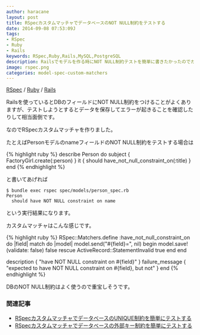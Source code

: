 ```yaml
---
author: haracane
layout: post
title: RSpecカスタムマッチャでデータベースのNOT NULL制約をテストする
date: 2014-09-08 07:53:09J
tags:
- RSpec
- Ruby
- Rails
keywords: RSpec,Ruby,Rails,MySQL,PostgreSQL
description: Railsでモデルを作る時にNOT NULL制約テストを簡単に書きたかったのでカスタムマッチャを作りました。
image: rspec.png
categories: model-spec-custom-matchers
---
```

[RSpec](/tags/rspec/) / [Ruby](/tags/ruby/) / [Rails](/tags/rails/)

Railsを使っているとDBのフィールドにNOT NULL制約をつけることがよくありますが、テストしようとするとデータを保存してエラーが起きることを確認したりして相当面倒です。

なのでRSpecカスタムマッチャを作りました。

たとえばPersonモデルのnameフィールドのNOT NULL制約をテストする場合は

{% highlight ruby %}
describe Person do
  subject { FactoryGirl.create(:person) }
  it { should have_not_null_constraint_on(:title) }
end
{% endhighlight %}

と書いてあげれば

    $ bundle exec rspec spec/models/person_spec.rb
    Person
      should have NOT NULL constraint on name

という実行結果になります。

カスタムマッチャはこんな感じです。

{% highlight ruby %}
RSpec::Matchers.define :have_not_null_constraint_on do |field|
  match do |model|
    model.send("#{field}=", nil)
    begin
      model.save!(validate: false)
      false
    rescue ActiveRecord::StatementInvalid
      true
    end
  end

  description { "have NOT NULL constraint on #{field}" }
  failure_message { "expected to have NOT NULL constraint on #{field}, but not" }
end
{% endhighlight %}

DBのNOT NULL制約はよく使うので重宝しそうです。

### 関連記事
* [RSpecカスタムマッチャでデータベースのUNIQUE制約を簡単にテストする](/2014/09/09/rspec-db-unique-constraint/)
* [RSpecカスタムマッチャでデータベースの外部キー制約を簡単にテストする](/2014/09/10/rspec-db-foreign-key-constraint/)
